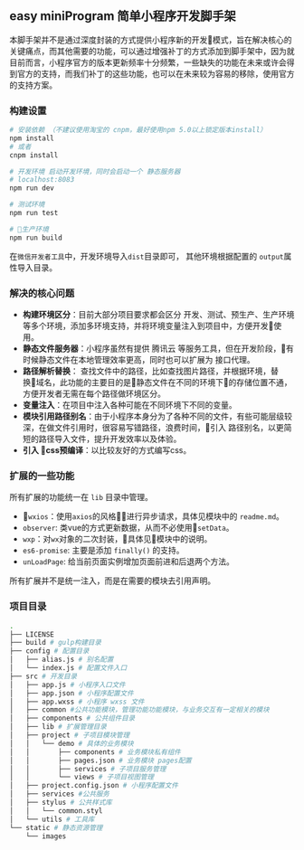 ## easy miniProgram 简单小程序开发脚手架

本脚手架并不是通过深度封装的方式提供小程序新的开发模式，旨在解决核心的关键痛点，而其他需要的功能，可以通过增强补丁的方式添加到脚手架中，因为就目前而言，小程序官方的版本更新频率十分频繁，一些缺失的功能在未来或许会得到官方的支持，而我们补丁的这些功能，也可以在未来较为容易的移除，使用官方的支持方案。

### 构建设置

``` bash
# 安装依赖 （不建议使用淘宝的 cnpm，最好使用npm 5.0以上锁定版本install）
npm install
# 或者
cnpm install

# 开发环境 启动开发环境，同时会启动一个 静态服务器
# localhost:8083
npm run dev

# 测试环境
npm run test

# 生产环境
npm run build

```
在`微信开发者工具`中，开发环境导入`dist`目录即可， 其他环境根据配置的 `output`属性导入目录。

### 解决的核心问题

- __构建环境区分__：目前大部分项目要求都会区分 开发、测试、预生产、生产环境等多个环境，添加多环境支持，并将环境变量注入到项目中，方便开发使用。
- __静态文件服务器__：小程序虽然有提供 腾讯云 等服务工具，但在开发阶段，有时候静态文件在本地管理效率更高，同时也可以扩展为 接口代理。
- __路径解析替换__： 查找文件中的路径，比如查找图片路径，并根据环境，替换域名，此功能的主要目的是静态文件在不同的环境下的存储位置不通，方便开发者无需在每个路径做环境区分。
- __变量注入__：在项目中注入各种可能在不同环境下不同的变量。
- __模块引用路径别名__：由于小程序本身分为了各种不同的文件，有些可能层级较深，在做文件引用时，很容易写错路径，浪费时间，引入 路径别名，以更简短的路径导入文件，提升开发效率以及体验。
- __引入 css预编译__：以比较友好的方式编写css。

### 扩展的一些功能
所有扩展的功能统一在 `lib` 目录中管理。
- `wxios`：使用`axios`的风格进行异步请求，具体见模块中的 `readme.md`。
- `observer`: 类vue的方式更新数据，从而不必使用`setData`。
- `wxp`：对`wx`对象的二次封装，具体见模块中的说明。
- `es6-promise`: 主要是添加 `finally()` 的支持。
- `unLoadPage`: 给当前页面实例增加页面前进和后退两个方法。

所有扩展并不是统一注入，而是在需要的模块去引用声明。

### 项目目录
``` bash
.
├── LICENSE
├── build # gulp构建目录
├── config # 配置目录
│   ├── alias.js # 别名配置
│   └── index.js # 配置文件入口
├── src # 开发目录
│   ├── app.js # 小程序入口文件
│   ├── app.json # 小程序配置文件
│   ├── app.wxss # 小程序 wxss 文件
│   ├── common #公共功能模块，管理功能功能模块，与业务交互有一定相关的模块
│   ├── components # 公共组件目录
│   ├── lib # 扩展管理目录
│   ├── project # 子项目模块管理
│   │   └── demo # 具体的业务模块
│   │       ├── components # 业务模块私有组件
│   │       ├── pages.json # 业务模块 pages配置
│   │       ├── services # 子项目服务管理
│   │       └── views # 子项目视图管理
│   ├── project.config.json # 小程序配置文件
│   ├── services #公共服务
│   ├── stylus # 公共样式库
│   │   └── common.styl
│   └── utils # 工具库
└── static # 静态资源管理
    └── images
```
